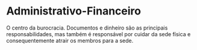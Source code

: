 # Administrativo-Financeiro

O centro da burocracia. Documentos e dinheiro são as principais responsabilidades, mas também é responsável por cuidar da sede física e consequentemente atrair os membros para a sede.

